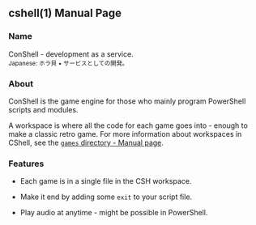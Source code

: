 ## cshell(1) Manual Page

### Name

ConShell - development as a service.
<br /><sub>Japanese: ホラ貝 • サービスとしての開発。</sub>

### About

ConShell is the game engine for those who mainly program PowerShell scripts and modules.

A workspace is where all the code for each game goes into - enough to make a classic retro game. For more information about workspaces in CShell, see the [`games` directory - Manual page](workspace).

### Features

* Each game is in a single file in the CSH workspace.

* Make it end by adding some `exit` to your script file.

* Play audio at anytime - might be possible in PowerShell.
